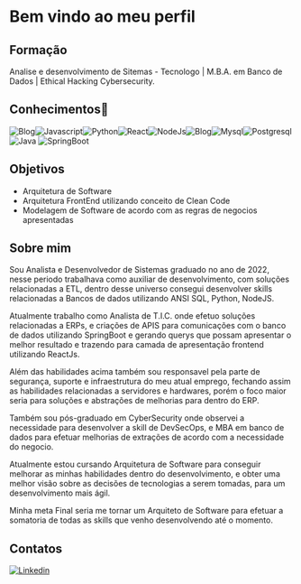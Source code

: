 

# Bem vindo ao meu perfil

## Formação

Analise e desenvolvimento de Sitemas - Tecnologo | M.B.A. em Banco de Dados | Ethical Hacking Cybersecurity.

## Conhecimentos🧠 
![Blog](https://img.shields.io/badge/CyberSecurity-B1361E?style=for-the-badge&logo=Codewars&logoColor=white)![Javascript](https://img.shields.io/badge/JavaScript-F7DF1E?style=for-the-badge&logo=javascript&logoColor=black)![Python](https://img.shields.io/badge/Python-14354C?style=for-the-badge&logo=python&logoColor=white)![React](https://img.shields.io/badge/React-20232A?style=for-the-badge&logo=react&logoColor=61DAFB)![NodeJs](https://img.shields.io/badge/Node.js-43853D?style=for-the-badge&logo=node.js&logoColor=white)![Blog](https://img.shields.io/badge/Linux-A81D33?style=for-the-badge&logo=Linux&logoColor=white)![Mysql](https://img.shields.io/badge/MySQL-005C84?style=for-the-badge&logo=mysql&logoColor=white)![Postgresql](https://img.shields.io/badge/PostgreSQL-316192?style=for-the-badge&logo=postgresql&logoColor=white)![Java](https://img.shields.io/badge/Java-%23ED8B00.svg??style=for-the-badge&logo=openjdk&logoColor=black)
![SpringBoot](https://img.shields.io/badge/Spring-6DB33F?style=for-the-badge&logo=spring&logoColor=white)


## Objetivos

- Arquitetura de Software
- Arquitetura FrontEnd utilizando conceito de Clean Code
- Modelagem de Software de acordo com as regras de negocios apresentadas


## Sobre mim

Sou Analista e Desenvolvedor de Sistemas graduado no ano de 2022, nesse periodo trabalhava como auxiliar de desenvolvimento, com soluções relacionadas a ETL, dentro desse universo consegui desenvolver skills relacionadas a Bancos de dados utilizando ANSI SQL, Python, NodeJS.

Atualmente trabalho como Analista de T.I.C. onde efetuo soluções relacionadas a ERPs, e criações de APIS para comunicações com o banco de dados utilizando SpringBoot e gerando querys que possam apresentar o melhor resultado e trazendo para camada de apresentação frontend utilizando ReactJs.

Além das habilidades acima também sou responsavel pela parte de segurança, suporte e infraestrutura do meu atual emprego, fechando assim as habilidades relacionadas a servidores e hardwares, porém o foco maior seria para soluções e abstrações de melhorias para dentro do ERP.

Também sou pós-graduado em CyberSecurity onde observei a necessidade para desenvolver a skill de DevSecOps, e MBA em banco de dados para efetuar melhorias de extrações de acordo com a necessidade do negocio.

Atualmente estou cursando Arquitetura de Software para conseguir melhorar as minhas habilidades dentro do desenvolvimento, e obter uma melhor visão sobre as decisões de tecnologias a serem tomadas, para um desenvolvimento mais ágil.

Minha meta Final seria me tornar um Arquiteto de Software para efetuar a somatoria de todas as skills que venho desenvolvendo até o momento.

## Contatos

[![Linkedin](https://img.shields.io/badge/LinkedIn-0077B5?style=for-the-badge&logo=linkedin&logoColor=white)](https://www.linkedin.com/in/guilherme-henrique-de-sousa-jesus-27ab731b7/)
